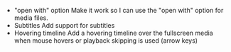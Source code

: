 * "open with" option
    Make it work so I can use the "open with" option for media files.
* Subtitles
    Add support for subtitles
* Hovering timeline
    Add a hovering timeline over the fullscreen media when mouse hovers or playback skipping is used (arrow keys)
